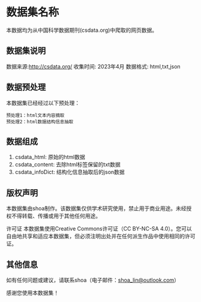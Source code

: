 # 数据集名称

本数据均为从中国科学数据期刊(csdata.org)中爬取的网页数据。
## 数据集说明
数据来源:http://csdata.org/
收集时间: 2023年4月
数据格式: html,txt,json

## 数据预处理

本数据集已经经过以下预处理：

    预处理1：html文本内容摘取
    预处理2：html数据结构信息抽取
    
## 数据组成
1. csdata_html: 原始的html数据
2. csdata_content: 去除html标签保留的txt数据
3. csdata_infoDict: 结构化信息抽取后的json数据

## 版权声明

本数据集由shoa制作。该数据集仅供学术研究使用，禁止用于商业用途。未经授权不得转载、传播或用于其他任何用途。

许可证
本数据集使用Creative Commons许可证（CC BY-NC-SA 4.0）。您可以自由地共享和适应本数据集，但必须注明出处并在任何派生作品中使用相同的许可证。

## 其他信息

如有任何问题或建议，请联系shoa（电子邮件：shoa_lin@outlook.com）

感谢您使用本数据集！
